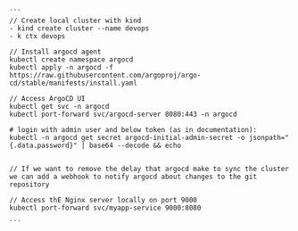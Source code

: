 ````
```
// Create local cluster with kind
- kind create cluster --name devops
- k ctx devops 

// Install argocd agent 
kubectl create namespace argocd
kubectl apply -n argocd -f https://raw.githubusercontent.com/argoproj/argo-cd/stable/manifests/install.yaml

// Access ArgoCD UI
kubectl get svc -n argocd
kubectl port-forward svc/argocd-server 8080:443 -n argocd

# login with admin user and below token (as in documentation):
kubectl -n argocd get secret argocd-initial-admin-secret -o jsonpath="{.data.password}" | base64 --decode && echo


// If we want to remove the delay that argocd make to sync the cluster we can add a webhook to notify argocd about changes to the git repository

// Access thE Nginx server locally on port 9000
kubectl port-forward svc/myapp-service 9000:8080

```
````